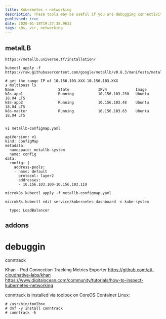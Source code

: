 ```yaml
---
title: Kubernetes → networking
description: These tools may be useful if you are debugging connectivity issues, investigating network throughput problems, or exploring Kubernetes to learn how it operates.
published: true
date: 2020-01-18T19:27:38.963Z
tags: k8s, vir, networking
---
```


## metalLB

```
https://metallb.universe.tf/installation/

kubectl apply -f https://raw.githubusercontent.com/google/metallb/v0.8.3/manifests/metallb.yaml

# get the range IP of 10.156.103.XXX-10.156.103.XXX
❯ multipass ls
Name                    State             IPv4             Image
k8s-app1                Running           10.156.103.230   Ubuntu 18.04 LTS
k8s-app2                Running           10.156.103.48    Ubuntu 18.04 LTS
k8s-master              Running           10.156.103.63    Ubuntu 18.04 LTS


vi metallb-configmap.yaml

apiVersion: v1
kind: ConfigMap
metadata:
  namespace: metallb-system
  name: config
data:
  config: |
    address-pools:
    - name: default
      protocol: layer2
      addresses:
      - 10.156.103.100-10.156.103.110

microk8s.kubectl apply -f metallb-configmap.yaml

microk8s.kubectl edit service/kubernetes-dashboard -n kube-system

  type: LoadBalancer

```

## addons


# debuggin

conntrack

Khan - Pod Connection Tracking Metrics Exporter
https://github.com/att-cloudnative-labs/khan
https://www.digitalocean.com/community/tutorials/how-to-inspect-kubernetes-networking

conntrack is installed via toolbox on CoreOS Container Linux:


```
# /usr/bin/toolbox
# dnf -y install conntrack
# conntrack -h
```


